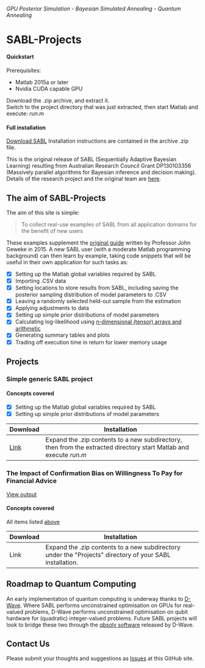 ###### *GPU Posterior Simulation - Bayesian Simulated Annealing - Quantum Annealing*
# SABL-Projects
#### Quickstart
Prerequisites:
* Matlab 2015a or later
* Nvidia CUDA capable GPU

Download the .zip archive, and extract it.  
Switch to the project directory that was just extracted, then start Matlab and execute: _run.m_

#### Full installation
[Download SABL](https://www.uts.edu.au/about/faculty-science/what-we-do/our-research-areas/sequentially-adaptive-bayesian-learning-resear-1) Installation instructions are contained in the archive .zip file.

This is the original release of SABL (Sequentially Adaptive Bayesian Learning) resulting from Australian Research Council Grant DP130103356 (Massively parallel algorithms for Bayesian inference and decision making).  Details of the research project and the original team are [here](https://www.uts.edu.au/about/faculty-science/what-we-do/our-research-areas/sequentially-adaptive-bayesian-learning-research).

## The aim of SABL-Projects
The aim of this site is simple:

> To collect real-use examples of SABL from all application domains
> for the benefit of new users

These examples supplement the [original guide](https://www.uts.edu.au/sites/default/files/article/downloads/SABL_handbook_2015a.pdf) written by Professor John Geweke in 2015.  A new SABL user (with a moderate Matlab programming background) can then learn by example, taking code snippets that will be useful in their own application for such tasks as:
- [x] Setting up the Matlab global variables required by SABL
- [x] Importing .CSV data
- [x] Setting locations to store results from SABL, including saving the posterior sampling distribution of model parameters to .CSV
- [x] Leaving a randomly selected held-out sample from the estimation
- [x] Applying adjustments to data
- [x] Setting up simple prior distributions of model parameters
- [x] Calculating log-likelihood using [n-dimensional (tensor) arrays and arithmetic](/TensorMath/Tutorial)
- [x] Generating summary tables and plots
- [x] Trading off execution time in return for lower memory usage

## Projects
### Simple generic SABL project
#### Concepts covered
- [x] Setting up the Matlab global variables required by SABL
- [x] Setting up simple prior distributions of model parameters

Download | Installation |
-------- | ------------ |
[Link](/SimpleGeneric/Releases) | Expand the .zip contents to a new subdirectory, then from the extracted directory start Matlab and execute _run.m_  |

### The Impact of Confirmation Bias on Willingness To Pay for Financial Advice
[View output](/OutputVideo2/run.html)
#### Concepts covered
All items listed [above](#the-aim-of-sabl-projects)

Download | Installation |
-------- | ------------ |
Link | Expand the .zip contents to a new subdirectory under the "Projects" directory of your SABL installation. |


## Roadmap to Quantum Computing
An early implementation of quantum computing is underway thanks to [D-Wave](http://www.dwavesys.com).  Where SABL performs unconstrained optimisation on GPUs for real-valued problems, D-Wave performs unconstrained optimisation on qubit hardware for (quadratic) integer-valued problems.  Future SABL projects will look to bridge these two through the [qbsolv software](https://github.com/dwavesystems/qbsolv) released by D-Wave.

## Contact Us
Please submit your thoughts and suggestions as [Issues](https://github.com/SABL-Projects-Online/SABL-Projects-Online.github.io/issues) at this GitHub site.
